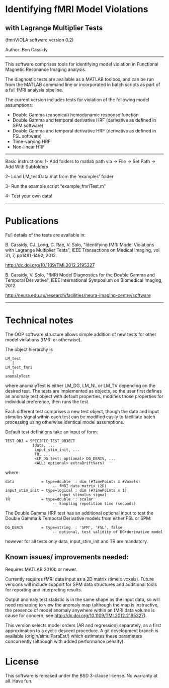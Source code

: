 Identifying fMRI Model Violations 
=================================
with Lagrange Multiplier Tests
------------------------------

(fmriVIOLA software version 0.2)

Author: Ben Cassidy

------------------------

This software comprises tools for identifying model violation in Functional Magnetic Resonance Imaging analysis. 

The diagnostic tests are available as a MATLAB toolbox, and can be run from the MATLAB command line or incorporated in batch scripts as part of a full fMRI analysis pipeline.  

The current version includes tests for violation of the following model assumptions:

- Double Gamma (canonical) hemodynamic response function
- Double Gamma and temporal derivative HRF (derivative as defined in SPM software)
- Double Gamma and temporal derivative HRF (derivative as defined in FSL software)
- Time-varying HRF
- Non-linear HRF

------------------------
Basic instructions:
1- Add folders to matlab path via 
    -> File -> Set Path -> Add With Subfolders

2- Load LM_testData.mat from the 'examples' folder

3- Run the example script "example_fmriTest.m"

4- Test your own data!

------------------------
Publications
============

Full details of the tests are available in:

B. Cassidy, CJ. Long, C. Rae, V. Solo, 
"Identifying fMRI Model Violations with Lagrange Multiplier Tests", 
IEEE Transactions on Medical Imaging, vol 31, 7, pp1481-1492, 2012.

http://dx.doi.org/10.1109/TMI.2012.2195327

B. Cassidy, V. Solo, 
"fMRI Model Diagnostics for the Double Gamma and Temporal Derivative", 
IEEE International Symposium on Biomedical Imaging, 2012.

http://neura.edu.au/research/facilities/neura-imaging-centre/software

------------------------

Technical notes
===============

The OOP software structure allows simple addition of new tests for other model violations (fMRI or otherwise).

The object hierarchy is
	
	LM_test
	   |
    LM_test_fmri
	   |
    anomalyTest

where anomalyTest is either LM_DG, LM_NL or LM_TV depending on the
desired test.  The tests are implemented as objects, so the user 
first defines an anomaly test object with default properties, 
modifies those properties for individual preference, then runs the 
test. 

Each different test comprises a new test object, though the data 
and input stimulus signal within each test can be modified easily 
to facilitate batch processing using otherwise identical model 
assumptions.

Default test definitions take an input of form:

    TEST_OBJ = SPECIFIC_TEST_OBJECT
                (data, ...
                 input_stim_init, ...
                 TR, ...
                 <LM_DG test: optional> DG_DERIV, ...
                 <ALL: optional> extraDriftVars)

where

    data            = type=double  : dim (#TimePoints x #Voxels)
                         -- fMRI data matrix (2D)
    input_stim_init = type=logical : dim (#TimePoints x 1)
                         -- input stimulus signal
    TR              = type=double  : scalar
                         -- Sampling repetition time (seconds)

The Double Gamma HRF test has an additional optional input to test the
Double Gamma & Temporal Derivative models from either FSL or SPM:
    
    DG_DERIV        = type=string  : 'SPM', 'FSL', false
                         -- optional, test validity of DG+derivative model

however for all tests only data, input_stim_init and TR are mandatory.

Known issues/ improvements needed:
--------------------------------------------------------

Requires MATLAB 2010b or newer.

Currently requires fMRI data input as a 2D matrix (time x voxels). Future versions will include support for SPM data structures and additional tools for reporting and interpreting results.  

Output anomaly test statistic is in the same shape as the input data, so will need reshaping to view the anomaly map (although the map is instructive, the presence of model anomaly anywhere within an fMRI data volume is cause for concern; see http://dx.doi.org/10.1109/TMI.2012.2195327).

This version selects model orders (AR and regression) separately, as a first approximation to a cyclic descent procedure. A git development branch is available (origin/simulParaEst/) which estimates these parameters concurrently (although with added performance penalty).



License
=======

This software is released under the BSD 3-clause license.
No warranty at all. Have fun.
